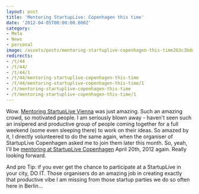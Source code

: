 ```yaml
---
layout: post
title: 'Mentoring StartupLive: Copenhagen this time'
date: '2012-04-05T00:00:00.000Z'
category:
- Meta
- News
- personal
image: /assets/posts/mentoring-startuplive-copenhagen-this-time263c3bdd246055b5442162fc7fad38b4650517398a.png
redirects:
- /t/44
- /t/44/
- /t/44/1
- /t/44/mentoring-startuplive-copenhagen-this-time
- /t/44/mentoring-startuplive-copenhagen-this-time/1
- /t/mentoring-startuplive-copenhagen-this-time
- /t/mentoring-startuplive-copenhagen-this-time/1
---
```


Wow. [Mentoring StartupLive Vienna]({{HOME_PATH}}2012/02/13/mentoring-startuplive-vienna/) was just amazing. Such an amazing crowd, so motivated people. I am seriously blown away - haven't seen such an insipered and productive group of people coming together for a full weekend (some even sleeping there) to work on their ideas. So amazed by it, I directly volunteered to do the same again, when the organiser of StartupLive Copenhagen asked me to join them later this month. So, yeah, I'll be [mentoring at StartupLive Copenhagen](http://startuplive.in/copenhagen/1/judges/) April 20th, 2012 again. Really looking forward.

And pro Tip: if you ever get the chance to participate at a StartupLive in your city, DO IT. Those organisers do an amazing job in creating exactly that productive vibe I am missing from those startup parties we do so often here in Berlin...
